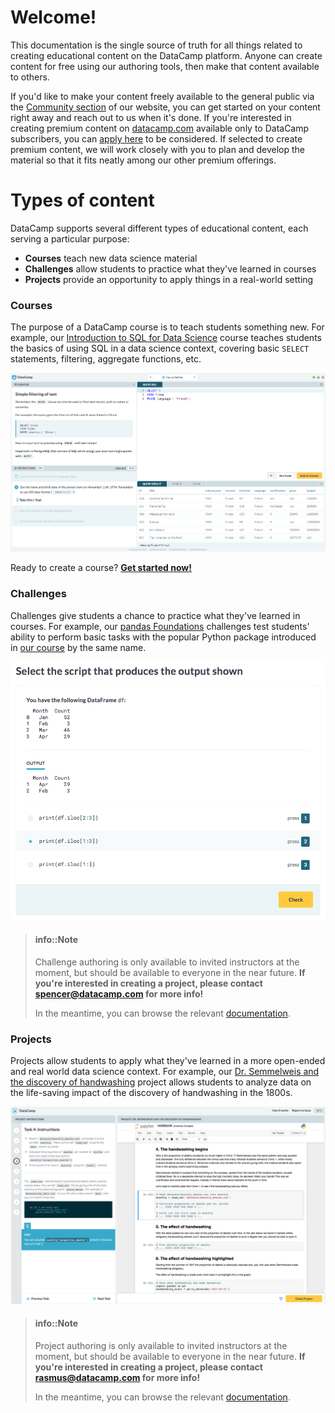 # Welcome!

This documentation is the single source of truth for all things related to creating educational content on the DataCamp platform. Anyone can create content for free using our authoring tools, then make that content available to others.

If you'd like to make your content freely available to the general public via the [Community section](https://www.datacamp.com/community/) of our website, you can get started on your content right away and reach out to us when it's done. If you're interested in creating premium content on [datacamp.com](https://www.datacamp.com/) available only to DataCamp subscribers, you can [apply here](https://www.datacamp.com/create/) to be considered. If selected to create premium content, we will work closely with you to plan and develop the material so that it fits neatly among our other premium offerings.

# Types of content

DataCamp supports several different types of educational content, each serving a particular purpose: 

* **Courses** teach new data science material
* **Challenges** allow students to practice what they've learned in courses
* **Projects** provide an opportunity to apply things in a real-world setting

### Courses

The purpose of a DataCamp course is to teach students something new. For example, our [Introduction to SQL for Data Science](https://www.datacamp.com/courses/intro-to-sql-for-data-science) course teaches students the basics of using SQL in a data science context, covering basic `SELECT` statements, filtering, aggregate functions, etc.

[![Introduction to SQL for Data Science](images/courses/intro-sql.png)](https://campus.datacamp.com/courses/intro-to-sql-for-data-science/filtering-rows?ex=3)

Ready to create a course? **[Get started now!](courses/README.md)**

### Challenges

Challenges give students a chance to practice what they've learned in courses. For example, our [pandas Foundations](https://challenges.datacamp.com/practice/300) challenges test students' ability to perform basic tasks with the popular Python package introduced in [our course](https://www.datacamp.com/courses/pandas-foundations) by the same name.

[![pandas Foundations](images/challenges/pandas-challenge.png)](https://challenges.datacamp.com/practice/300)

<!-- Ready to create some challenges? **[Get started now!](challenges/README.md)** -->

> #### info::Note
> Challenge authoring is only available to invited instructors at the moment, but should be available to everyone in the near future. **If you're interested in creating a project, please contact [spencer@datacamp.com](mailto:spencer@datacamp.com) for more info!**
> 
> In the meantime, you can browse the relevant [documentation](challenges/README.md).

### Projects

Projects allow students to apply what they've learned in a more open-ended and real world data science context. For example, our [Dr. Semmelweis and the discovery of handwashing](https://www.datacamp.com/projects/20) project allows students to analyze data on the life-saving impact of the discovery of handwashing in the 1800s.

[![Dr. Semmelweis and the discovery of handwashing](images/projects/handwashing-project.png)](https://projects.datacamp.com/projects/20)

<!-- Ready to create a project? **[Get started now!](projects/README.md)** -->

> #### info::Note
> Project authoring is only available to invited instructors at the moment, but should be available to everyone in the near future. **If you're interested in creating a project, please contact [rasmus@datacamp.com](mailto:rasmus@datacamp.com) for more info!**
>
> In the meantime, you can browse the relevant [documentation](projects/README.md).
